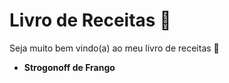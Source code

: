 #  Livro de Receitas :cookie:



Seja muito bem vindo(a) ao meu livro de receitas :wave:

- **Strogonoff de Frango**

